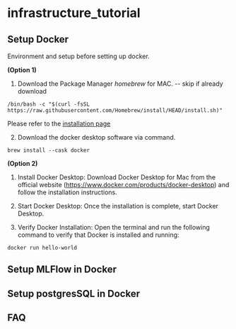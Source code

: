 # infrastructure_tutorial

## Setup Docker
Environment and setup before setting up docker. 

**(Option 1)** 

1. Download the Package Manager *homebrew* for MAC.  -- skip if already download 
```
/bin/bash -c "$(curl -fsSL https://raw.githubusercontent.com/Homebrew/install/HEAD/install.sh)"
```

Please refer to the [installation page](https://brew.sh/)

2. Download the docker desktop software via command. 

```
brew install --cask docker
```


**(Option 2)** 

1. Install Docker Desktop: Download Docker Desktop for Mac from the official website (https://www.docker.com/products/docker-desktop) and follow the installation instructions.

2. Start Docker Desktop: Once the installation is complete, start Docker Desktop.

3. Verify Docker Installation: Open the terminal and run the following command to verify that Docker is installed and running:
```
docker run hello-world
```

## Setup MLFlow in Docker



## Setup postgresSQL in Docker


## FAQ

